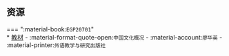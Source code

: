 ## 资源  
=== ":material-book:`EGP20701`"  
    * [教材](https://api.hanximeng.com/lanzou/?url=https://cqu-openlib.lanzout.com/its23291tk5c&type=down) - :material-format-quote-open:`中国文化概况` - :material-account:`廖华英` - :material-printer:`外语教学与研究出版社`  